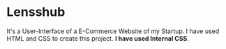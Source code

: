 # Lensshub
It's a User-Interface of a E-Commerce Website of my Startup. I have used HTML and CSS to create this project. **I have used Internal CSS**.
